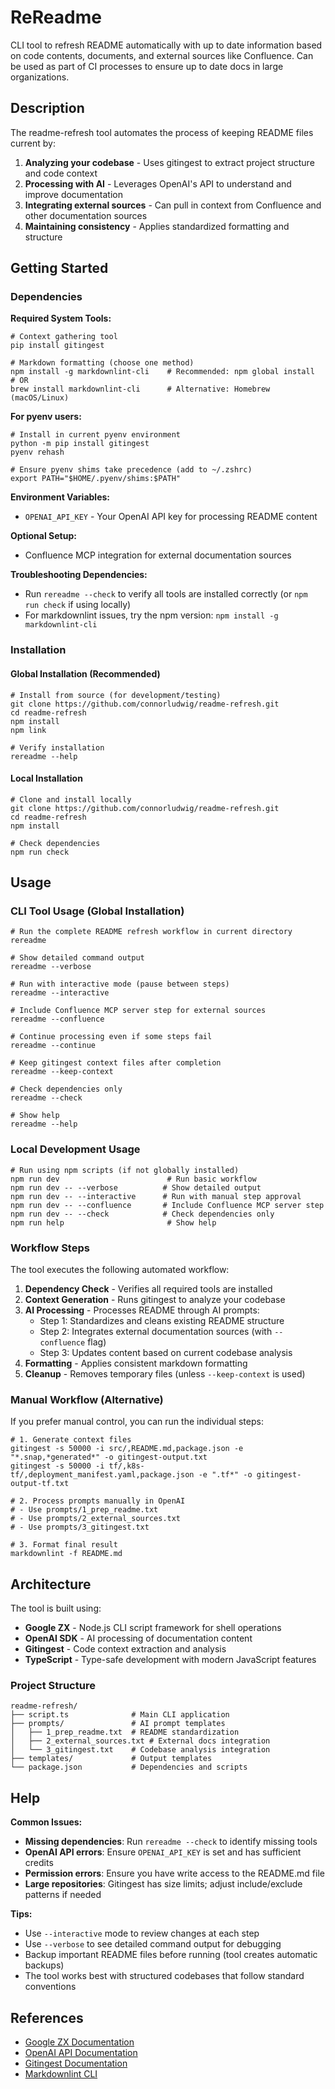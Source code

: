 # ReReadme

CLI tool to refresh README automatically with up to date information based on code contents, documents, and external sources like Confluence. Can be used as part of CI processes to ensure up to date docs in large organizations.

## Description

The readme-refresh tool automates the process of keeping README files current by:

1. **Analyzing your codebase** - Uses gitingest to extract project structure and code context
2. **Processing with AI** - Leverages OpenAI's API to understand and improve documentation
3. **Integrating external sources** - Can pull in context from Confluence and other documentation sources
4. **Maintaining consistency** - Applies standardized formatting and structure

## Getting Started

### Dependencies

**Required System Tools:**
```shell
# Context gathering tool
pip install gitingest

# Markdown formatting (choose one method)
npm install -g markdownlint-cli    # Recommended: npm global install
# OR
brew install markdownlint-cli      # Alternative: Homebrew (macOS/Linux)
```

**For pyenv users:**
```shell
# Install in current pyenv environment
python -m pip install gitingest
pyenv rehash

# Ensure pyenv shims take precedence (add to ~/.zshrc)
export PATH="$HOME/.pyenv/shims:$PATH"
```

**Environment Variables:**
- `OPENAI_API_KEY` - Your OpenAI API key for processing README content

**Optional Setup:**
- Confluence MCP integration for external documentation sources

**Troubleshooting Dependencies:**
- Run `rereadme --check` to verify all tools are installed correctly (or `npm run check` if using locally)
- For markdownlint issues, try the npm version: `npm install -g markdownlint-cli`

### Installation

#### Global Installation (Recommended)

```shell
# Install from source (for development/testing)
git clone https://github.com/connorludwig/readme-refresh.git
cd readme-refresh
npm install
npm link

# Verify installation
rereadme --help
```

#### Local Installation

```shell
# Clone and install locally
git clone https://github.com/connorludwig/readme-refresh.git
cd readme-refresh
npm install

# Check dependencies
npm run check
```

## Usage

### CLI Tool Usage (Global Installation)

```shell
# Run the complete README refresh workflow in current directory
rereadme

# Show detailed command output
rereadme --verbose

# Run with interactive mode (pause between steps)
rereadme --interactive

# Include Confluence MCP server step for external sources
rereadme --confluence

# Continue processing even if some steps fail
rereadme --continue

# Keep gitingest context files after completion
rereadme --keep-context

# Check dependencies only
rereadme --check

# Show help
rereadme --help
```

### Local Development Usage

```shell
# Run using npm scripts (if not globally installed)
npm run dev                        # Run basic workflow
npm run dev -- --verbose          # Show detailed output
npm run dev -- --interactive      # Run with manual step approval
npm run dev -- --confluence       # Include Confluence MCP server step
npm run dev -- --check            # Check dependencies only
npm run help                       # Show help
```

### Workflow Steps

The tool executes the following automated workflow:

1. **Dependency Check** - Verifies all required tools are installed
2. **Context Generation** - Runs gitingest to analyze your codebase
3. **AI Processing** - Processes README through AI prompts:
   - Step 1: Standardizes and cleans existing README structure
   - Step 2: Integrates external documentation sources (with `--confluence` flag)
   - Step 3: Updates content based on current codebase analysis
4. **Formatting** - Applies consistent markdown formatting
5. **Cleanup** - Removes temporary files (unless `--keep-context` is used)

### Manual Workflow (Alternative)

If you prefer manual control, you can run the individual steps:

```shell
# 1. Generate context files
gitingest -s 50000 -i src/,README.md,package.json -e "*.snap,*generated*" -o gitingest-output.txt
gitingest -s 50000 -i tf/,k8s-tf/,deployment_manifest.yaml,package.json -e ".tf*" -o gitingest-output-tf.txt

# 2. Process prompts manually in OpenAI
# - Use prompts/1_prep_readme.txt
# - Use prompts/2_external_sources.txt  
# - Use prompts/3_gitingest.txt

# 3. Format final result
markdownlint -f README.md
```

## Architecture

The tool is built using:

- **Google ZX** - Node.js CLI script framework for shell operations
- **OpenAI SDK** - AI processing of documentation content
- **Gitingest** - Code context extraction and analysis
- **TypeScript** - Type-safe development with modern JavaScript features

### Project Structure

```
readme-refresh/
├── script.ts              # Main CLI application
├── prompts/               # AI prompt templates
│   ├── 1_prep_readme.txt  # README standardization
│   ├── 2_external_sources.txt # External docs integration
│   └── 3_gitingest.txt    # Codebase analysis integration
├── templates/             # Output templates
└── package.json           # Dependencies and scripts
```

## Help

**Common Issues:**

- **Missing dependencies**: Run `rereadme --check` to identify missing tools
- **OpenAI API errors**: Ensure `OPENAI_API_KEY` is set and has sufficient credits
- **Permission errors**: Ensure you have write access to the README.md file
- **Large repositories**: Gitingest has size limits; adjust include/exclude patterns if needed

**Tips:**

- Use `--interactive` mode to review changes at each step
- Use `--verbose` to see detailed command output for debugging
- Backup important README files before running (tool creates automatic backups)
- The tool works best with structured codebases that follow standard conventions

## References

- [Google ZX Documentation](https://google.github.io/zx/)
- [OpenAI API Documentation](https://platform.openai.com/docs)
- [Gitingest Documentation](https://github.com/cyclotruc/gitingest)
- [Markdownlint CLI](https://github.com/igorshubovych/markdownlint-cli)

